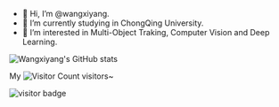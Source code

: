 - 👋 Hi, I’m @wangxiyang.
- 🔭 I’m currently studying in ChongQing University.
- 👀 I’m interested in Multi-Object Traking, Computer Vision and Deep Learning.

![Wangxiyang's GitHub stats](https://github-readme-stats.vercel.app/api?username=wangxiyang2022&show_icons=true&theme=tokyonight)

My ![Visitor Count](https://profile-counter.glitch.me/wangxiyang2022/count.svg) visitors~

![visitor badge](https://visitor-badge.glitch.me/badge?repo_id=${wangxiyang2022了})
